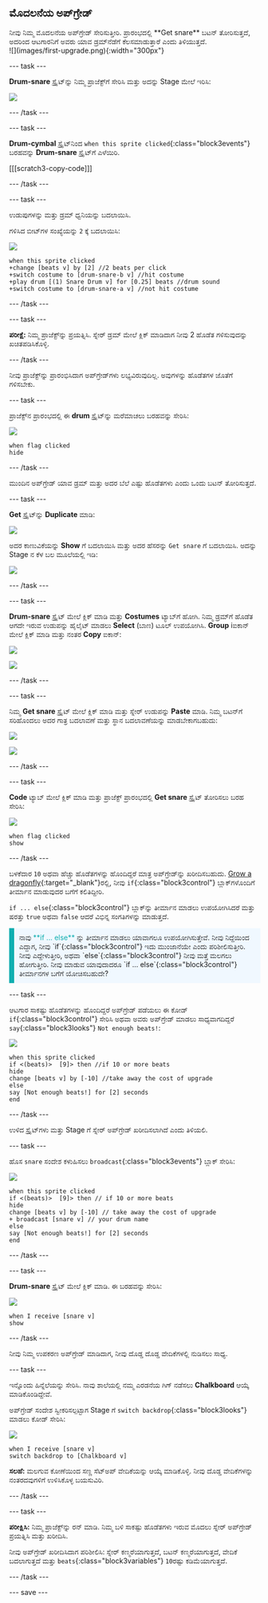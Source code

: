 ## ಮೊದಲನೆಯ ಅಪ್‌ಗ್ರೇಡ್

<div style="display: flex; flex-wrap: wrap">
<div style="flex-basis: 200px; flex-grow: 1; margin-right: 15px;">
ನೀವು ನಿಮ್ಮ ಮೊದಲನೆಯ ಅಪ್‌ಗ್ರೇಡ್‌ ಸೇರಿಸುತ್ತೀರಿ. ಪ್ರಾರಂಭದಲ್ಲಿ **Get snare** ಬಟನ್‌ ತೋರಿಸುತ್ತದೆ, ಅದರಿಂದ ಆಟಗಾರನಿಗೆ ಅವರು ಯಾವ ಡ್ರಮ್‌ನೆಡೆಗೆ ಕೆಲಸಮಾಡುತ್ತಾರೆ ಎಂದು ತಿಳಿಯುತ್ತದೆ.
</div>
<div>
![](images/first-upgrade.png){:width="300px"}
</div>
</div>

--- task ---

**Drum-snare** ಸ್ಪ್ರೈಟ್‌ನ್ನು ನಿಮ್ಮ ಪ್ರಾಜೆಕ್ಟ್‌ಗೆ ಸೇರಿಸಿ ಮತ್ತು ಅದನ್ನು Stage ಮೇಲೆ ಇರಿಸಿ:

![](images/snare-stage.png)

--- /task ---

--- task ---

**Drum-cymbal** ಸ್ಪ್ರೈಟ್‌ನಿಂದ `when this sprite clicked`{:class="block3events"} ಬರಹವನ್ನು **Drum-snare** ಸ್ಪ್ರೈಟ್‌ಗೆ ಎಳೆಯಿರಿ.

[[[scratch3-copy-code]]]

--- /task ---

--- task ---

ಉಡುಪುಗಳನ್ನು ಮತ್ತು ಡ್ರಮ್‌ ಧ್ವನಿಯನ್ನು ಬದಲಾಯಿಸಿ.

ಗಳಿಸಿದ ಬೀಟ್‌ಗಳ ಸಂಖ್ಯೆಯನ್ನು `2` ಕ್ಕೆ ಬದಲಾಯಿಸಿ:

![](images/snare-icon.png)

```blocks3
when this sprite clicked
+change [beats v] by [2] //2 beats per click
+switch costume to [drum-snare-b v] //hit costume
+play drum [(1) Snare Drum v] for [0.25] beats //drum sound
+switch costume to [drum-snare-a v] //not hit costume
```

--- /task ---

--- task ---

**ಪರೀಕ್ಷೆ:** ನಿಮ್ಮ ಪ್ರಾಜೆಕ್ಟ್‌ನ್ನು ಪ್ರಯತ್ನಿಸಿ. ಸ್ನೇರ್‌ ಡ್ರಮ್‌ ಮೇಲೆ ಕ್ಲಿಕ್‌ ಮಾಡಿದಾಗ ನೀವು 2 ಹೊಡೆತ ಗಳಿಸುವುದನ್ನು ಖಚಿತಪಡಿಸಿಕೊಳ್ಳಿ.

--- /task ---

ನೀವು ಪ್ರಾಜೆಕ್ಟ್‌ನ್ನು ಪ್ರಾರಂಭಿಸಿದಾಗ ಅಪ್‌ಗ್ರೇಡ್‌ಗಳು ಲಭ್ಯವಿರುವುದಿಲ್ಲ. ಅವುಗಳನ್ನು ಹೊಡೆತಗಳ ಜೊತೆಗೆ ಗಳಿಸಬೇಕು.

--- task ---

ಪ್ರಾಜೆಕ್ಟ್‌ನ ಪ್ರಾರಂಭದಲ್ಲಿ ಈ **drum** ಸ್ಪ್ರೈಟ್‌ನ್ನು ಮರೆಮಾಚಲು ಬರಹವನ್ನು ಸೇರಿಸಿ:

![](images/snare-icon.png)

```blocks3
when flag clicked
hide
```

--- /task ---

ಮುಂದಿನ ಅಪ್‌ಗ್ರೇಡ್‌ ಯಾವ ಡ್ರಮ್‌ ಮತ್ತು ಅದರ ಬೆಲೆ ಎಷ್ಟು ಹೊಡೆತಗಳು ಎಂದು ಒಂದು ಬಟನ್‌ ತೋರಿಸುತ್ತದೆ.

--- task ---

**Get** ಸ್ಪ್ರೈಟ್‌ನ್ನು **Duplicate** ಮಾಡಿ:

![](images/duplicate-get.png)

ಅದರ ಕಾಣುವಿಕೆಯನ್ನು **Show** ಗೆ ಬದಲಾಯಿಸಿ ಮತ್ತು ಅದರ ಹೆಸರನ್ನು `Get snare` ಗೆ ಬದಲಾಯಿಸಿ. ಅದನ್ನು Stage ನ ಕೆಳ ಬಲ ಮೂಲೆಯಲ್ಲಿ ಇಡಿ:

![](images/get-snare.png)

--- /task ---

--- task ---

**Drum-snare** ಸ್ಪ್ರೈಟ್‌ ಮೇಲೆ ಕ್ಲಿಕ್‌ ಮಾಡಿ ಮತ್ತು **Costumes** ಟ್ಯಾಬ್‌ಗೆ ಹೋಗಿ. ನಿಮ್ಮ ಡ್ರಮ್‌ಗೆ ಹೊಡೆತ ಆಗದೇ ಇರುವ ಉಡುಪನ್ನು ಹೈಲೈಟ್‌ ಮಾಡಲು **Select** (ಬಾಣ) ಟೂಲ್‌ ಉಪಯೋಗಿಸಿ. **Group** iಐಕಾನ್‌ ಮೇಲೆ ಕ್ಲಿಕ್‌ ಮಾಡಿ ಮತ್ತು ನಂತರ **Copy** ಐಕಾನ್:

![](images/snare-icon.png)

![](images/copy-costume.png)

--- /task ---

--- task ---

ನಿಮ್ಮ **Get snare** ಸ್ಪ್ರೈಟ್‌ ಮೇಲೆ ಕ್ಲಿಕ್‌ ಮಾಡಿ ಮತ್ತು ಸ್ನೇರ್‌ ಉಡುಪನ್ನು **Paste** ಮಾಡಿ. ನಿಮ್ಮ ಬಟನ್‌ಗೆ ಸರಿಹೊಂದಲು ಅದರ ಗಾತ್ರ ಬದಲಾವಣೆ ಮತ್ತು ಸ್ಥಾನ ಬದಲಾವಣೆಯನ್ನು ಮಾಡಬೇಕಾಗಬಹುದು:

![](images/get-snare-icon.png)

![](images/paste-costume.png)

--- /task ---

--- task ---

**Code** ಟ್ಯಾಬ್‌ ಮೇಲೆ ಕ್ಲಿಕ್‌ ಮಾಡಿ ಮತ್ತು ಪ್ರಾಜೆಕ್ಟ್‌ ಪ್ರಾರಂಭದಲ್ಲಿ **Get snare** ಸ್ಪ್ರೈಟ್‌ ತೋರಿಸಲು ಬರಹ ಸೇರಿಸಿ:

![](images/get-snare-icon.png)

```blocks3
when flag clicked
show
```

--- /task ---

ಬಳಕೆದಾರ `10` ಅಥವಾ ಹೆಚ್ಚು ಹೊಡೆತಗಳನ್ನು ಹೊಂದಿದ್ದರೆ ಮಾತ್ರ ಅಪ್‌ಗ್ರೇಡ್‌ನ್ನು ಖರೀದಿಸಬಹುದು. [Grow a dragonfly](https://projects.raspberrypi.org/en/projects/grow-a-dragonfly){:target="_blank"}ರಲ್ಲಿ, ನೀವು `if`{:class="block3control"} ಬ್ಲಾಕ್‌ಗಳೊಂದಿಗೆ ತೀರ್ಮಾನ ಮಾಡುವುದರ ಬಗೆಗೆ ಕಲಿತಿದ್ದೀರಿ.

`if ... else`{:class="block3control"} ಬ್ಲಾಕ್‌ನ್ನು ತೀರ್ಮಾನ ಮಾಡಲು ಉಪಯೋಗಿಸಿದರೆ ಮತ್ತು ಷರತ್ತು `true` ಅಥವಾ `false` ಆದರೆ ವಿಭಿನ್ನ ಸಂಗತಿಗಳನ್ನು ಮಾಡುತ್ತದೆ.

<p style="border-left: solid; border-width:10px; border-color: #0faeb0; background-color: aliceblue; padding: 10px;">
ನಾವು <span style="color: #0faeb0">**if ... else**</span> ನ್ನು ತೀರ್ಮಾನ ಮಾಡಲು ಯಾವಾಗಲೂ ಉಪಯೋಗಿಸುತ್ತೇವೆ. ನೀವು ನಿದ್ದೆಯಿಂದ ಎದ್ದಾಗ, ನೀವು `if`{:class="block3control"} ಇದು ಮುಂಜಾನೆಯೇ ಎಂದು ಪರಿಶೀಲಿಸುತ್ತೀರಿ. ನೀವು ಎದ್ದೇಳುತ್ತೀರಿ, ಅಥವಾ `else`{:class="block3control"} ನೀವು ಮತ್ತೆ ಮಲಗಲು ಹೋಗುತ್ತೀರಿ. ನೀವು ಮಾಡುವ ಯಾವುದಾದರೂ `if ... else`{:class="block3control"} ತೀರ್ಮಾನಗಳ ಬಗೆಗೆ ಯೋಚಿಸಬಹುದೇ? 
</p>

--- task ---

ಆಟಗಾರ ಸಾಕಷ್ಟು ಹೊಡೆತಗಳನ್ನು ಹೊಂದಿದ್ದರೆ ಅಪ್‌ಗ್ರೇಡ್‌ ಪಡೆಯಲು ಈ ಕೋಡ್ `if`{:class="block3control"} ಸೇರಿಸಿ ಅಥವಾ ಅವರು ಅಪ್‌ಗ್ರೇಡ್‌ ಮಾಡಲು ಸಾಧ್ಯವಾಗದಿದ್ದರೆ `say`{:class="block3looks"} `Not enough beats!`:

![](images/get-snare-icon.png)

```blocks3
when this sprite clicked
if <(beats)>  [9]> then //if 10 or more beats
hide
change [beats v] by [-10] //take away the cost of upgrade
else
say [Not enough beats!] for [2] seconds 
end
```

--- /task ---

ಉಳಿದ ಸ್ಪ್ರೈಟ್‌ಗಳು ಮತ್ತು Stage ಗೆ ಸ್ನೇರ್‌ ಅಪ್‌ಗ್ರೇಡ್‌ ಖರೀದಿಸಲಾಗಿದೆ ಎಂದು ತಿಳಿಯಲಿ.

--- task ---

ಹೊಸ `snare` ಸಂದೇಶ ಕಳುಹಿಸಲು `broadcast`{:class="block3events"} ಬ್ಲಾಕ್‌ ಸೇರಿಸಿ:

![](images/get-snare-icon.png)

```blocks3
when this sprite clicked
if <(beats)>  [9]> then // if 10 or more beats
hide
change [beats v] by [-10] // take away the cost of upgrade
+ broadcast [snare v] // your drum name
else
say [Not enough beats!] for [2] seconds 
end
```

--- /task ---

--- task ---

**Drum-snare** ಸ್ಪ್ರೈಟ್‌ ಮೇಲೆ ಕ್ಲಿಕ್‌ ಮಾಡಿ. ಈ ಬರಹವನ್ನು ಸೇರಿಸಿ:

![](images/snare-icon.png)

```blocks3
when I receive [snare v]
show
```

--- /task ---

ನೀವು ನಿಮ್ಮ ಉಪಕರಣ ಅಪ್‌ಗ್ರೇಡ್‌ ಮಾಡಿದಾಗ, ನೀವು ದೊಡ್ಡ ದೊಡ್ಡ ವೇದಿಕೆಗಳಲ್ಲಿ ನುಡಿಸಲು ಸಾಧ್ಯ.

--- task ---

ಇನ್ನೊಂದು ಹಿನ್ನೆಲೆಯನ್ನು ಸೇರಿಸಿ. ನಾವು ಶಾಲೆಯಲ್ಲಿ ನಮ್ಮ ಎರಡನೆಯ ಗಿಗ್‌ ನಡೆಸಲು **Chalkboard** ಆಯ್ಕೆ ಮಾಡಿಕೊಂಡಿದ್ದೇವೆ.

ಅಪ್‌ಗ್ರೇಡ್‌ ಸಂದೇಶ ಸ್ವೀಕರಿಸಲ್ಪಟ್ಟಾಗ Stage ಗೆ `switch backdrop`{:class="block3looks"} ಮಾಡಲು ಕೋಡ್‌ ಸೇರಿಸಿ:

![](images/stage-icon.png)

```blocks3
when I receive [snare v]
switch backdrop to [Chalkboard v]
```

**ಸಲಹೆ:** ಮಲಗುವ ಕೋಣೆಯಿಂದ ಸಣ್ಣ ಸೆಟ್‌ಅಪ್‌ ವೇದಿಕೆಯನ್ನು ಆಯ್ಕೆ ಮಾಡಿಕೊಳ್ಳಿ. ನೀವು ದೊಡ್ಡ ವೇದಿಕೆಗಳನ್ನು ನಂತರದವುಗಳಿಗೆ ಉಳಿಸಿಕೊಳ್ಳ ಬಯಸುವಿರಿ.

--- /task ---

--- task ---

**ಪರೀಕ್ಷಿಸಿ:** ನಿಮ್ಮ ಪ್ರಾಜೆಕ್ಟ್‌ನ್ನು ರನ್‌ ಮಾಡಿ. ನಿಮ್ಮ ಬಳಿ ಸಾಕಷ್ಟು ಹೊಡೆತಗಳು ಇರುವ ಮೊದಲು ಸ್ನೇರ್‌ ಅಪ್‌ಗ್ರೇಡ್‌ ಪ್ರಯತ್ನಿಸಿ ಮತ್ತು ಖರೀದಿಸಿ.

ನೀವು ಅಪ್‌ಗ್ರೇಡ್‌ ಖರೀದಿಸಿದಾಗ ಪರಿಶೀಲಿಸಿ: ಸ್ನೇರ್‌ ಕಣ್ಮರೆಯಾಗುತ್ತದೆ, ಬಟನ್‌ ಕಣ್ಮರೆಯಾಗುತ್ತದೆ, ವೇದಿಕೆ ಬದಲಾಗುತ್ತದೆ ಮತ್ತು `beats`{:class="block3variables"} `10`ರಷ್ಟು ಕಡಿಮೆಯಾಗುತ್ತದೆ.

--- /task ---

--- save ---
